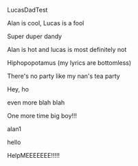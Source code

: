 LucasDadTest

Alan is cool,
Lucas is a fool

Super duper dandy

Alan is hot and lucas is most definitely not

Hiphopopotamus (my lyrics are bottomless) 

There's no party like my nan's tea party

Hey, ho

even more blah blah

One more time big boy!!!

alan1

hello

HelpMEEEEEEE!!!!!